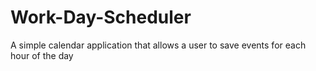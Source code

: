 # Work-Day-Scheduler
A simple calendar application that allows a user to save events for each hour of the day
